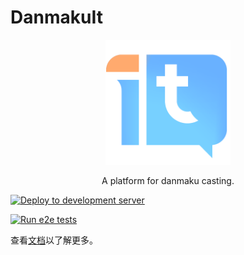 # DanmakuIt

<p align="center"> <!--we have to use this attr-->
    <img width=200 height=200 src="./docs/public/icon.png">
</p>
<p align=center>
    A platform for danmaku casting.
</p>

[![Deploy to development server](https://github.com/panda2134/DanmakuIt/actions/workflows/dev.yml/badge.svg?branch=master)](https://github.com/panda2134/DanmakuIt/actions/workflows/dev.yml)

[![Run e2e tests](https://github.com/panda2134/DanmakuIt/actions/workflows/e2e.yml/badge.svg?branch=master)](https://github.com/panda2134/DanmakuIt/actions/workflows/e2e.yml)

查看[文档](https://blog.panda2134.site/DanmakuIt/)以了解更多。
